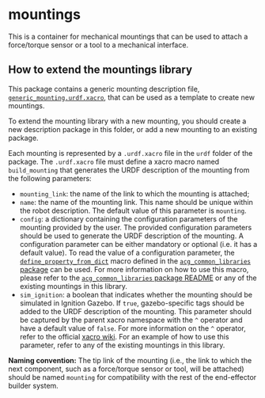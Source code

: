 # mountings

This is a container for mechanical mountings that can be used to attach a force/torque sensor or a tool to a mechanical interface.

## How to extend the mountings library

This package contains a generic mounting description file, [`generic_mounting.urdf.xacro`](urdf/generic_mounting.urdf.xacro), that can be used as a template to create new mountings.

To extend the mounting library with a new mounting, you should create a new description package in this folder, or add a new mounting to an existing package.

Each mounting is represented by a `.urdf.xacro` file in the `urdf` folder of the package.
The `.urdf.xacro` file must define a xacro macro named `build_mounting` that generates the URDF description of the mounting from the following parameters:

* `mounting_link`: the name of the link to which the mounting is attached;
* `name`: the name of the mounting link.
  This name should be unique within the robot description.
  The default value of this parameter is `mounting`.
* `config`: a dictionary containing the configuration parameters of the mounting provided by the user.
  The provided configuration parameters should be used to generate the URDF description of the mounting.
  A configuration parameter can be either mandatory or optional (i.e. it has a default value).
  To read the value of a configuration parameter, the [`define_property_from_dict`](../../acg_common_libraries/xacro/define_property_from_dict.xacro) macro defined in the [`acg_common_libraries` package](../../acg_common_libraries/xacro/define_property_from_dict.xacro) can be used.
  For more information on how to use this macro, please refer to the [`acg_common_libraries` package README](../../acg_common_libraries/README.md#using-the-define_property_from_dict-macro) or any of the existing mountings in this library.
* `sim_ignition`: a boolean that indicates whether the mounting should be simulated in Ignition Gazebo.
  If `true`, gazebo-specific tags should be added to the URDF description of the mounting.
  This parameter should be captured by the parent xacro namespace with the `^` operator and have a default value of `false`.
  For more information on the `^` operator, refer to the official [xacro wiki](https://github.com/ros/xacro/wiki#default-parameter-values).
  For an example of how to use this parameter, refer to any of the existing mountings in this library.

**Naming convention:** The tip link of the mounting (i.e., the link to which the next component, such as a force/torque sensor or tool, will be attached) should be named `mounting` for compatibility with the rest of the end-effector builder system.
